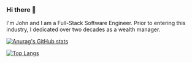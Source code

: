 ### Hi there 👋

I'm John and I am a Full-Stack Software Engineer. Prior to entering this industry, I dedicated over two decades as a wealth manager.

[![Anurag's GitHub stats](https://github-readme-stats.vercel.app/api?username=johnhsavin)](https://github.com/johnhsavin/github-readme-stats)


[![Top Langs](https://github-readme-stats.vercel.app/api/top-langs/?username=johnhsavin)](https://github.com/johnhsavin/github-readme-stats)
